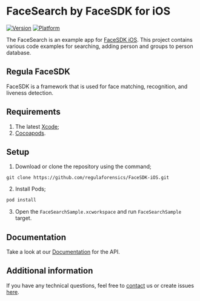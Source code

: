 # FaceSearch by FaceSDK for iOS

[![Version](https://img.shields.io/cocoapods/v/FaceSDK.svg?style=flat)](http://cocoapods.org/pods/FaceSDK)
[![Platform](https://img.shields.io/cocoapods/p/FaceSDK.svg?style=flat)](http://cocoapods.org/pods/FaceSDK)

The FaceSearch is an example app for [FaceSDK iOS](https://docs.regulaforensics.com/develop/face-sdk/mobile?utm_source=github). This project contains various code examples for searching, adding person and groups to person database.

## Regula FaceSDK
FaceSDK is a framework that is used for face matching, recognition, and liveness detection.

## Requirements
1. The latest [Xcode](https://developer.apple.com/xcode/download);
2. [Cocoapods](https://guides.cocoapods.org/using/getting-started.html).

## Setup
1. Download or clone the repository using the command;
```
git clone https://github.com/regulaforensics/FaceSDK-iOS.git
```
2. Install Pods;
```bash
pod install
```
3. Open the `FaceSearchSample.xcworkspace` and run `FaceSearchSample` target.

## Documentation
Take a look at our [Documentation](https://docs.regulaforensics.com/develop/face-sdk/mobile?utm_source=github) for the API.

## Additional information
If you have any technical questions, feel free to [contact](mailto:support@regulaforensics.com) us or create issues [here](https://github.com/regulaforensics/FaceSDK-iOS/issues).
